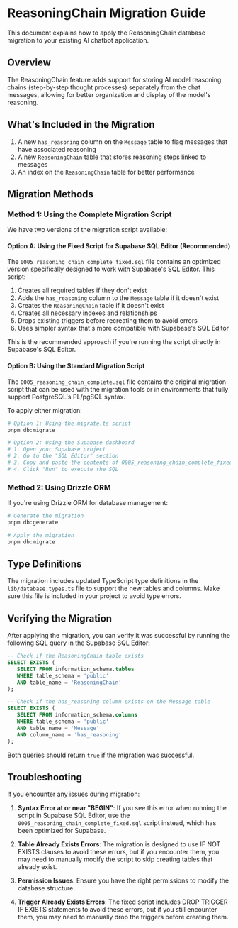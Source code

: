 # ReasoningChain Migration Guide

This document explains how to apply the ReasoningChain database migration to your existing AI chatbot application.

## Overview

The ReasoningChain feature adds support for storing AI model reasoning chains (step-by-step thought processes) separately from the chat messages, allowing for better organization and display of the model's reasoning.

## What's Included in the Migration

1. A new `has_reasoning` column on the `Message` table to flag messages that have associated reasoning
2. A new `ReasoningChain` table that stores reasoning steps linked to messages
3. An index on the `ReasoningChain` table for better performance

## Migration Methods

### Method 1: Using the Complete Migration Script

We have two versions of the migration script available:

#### Option A: Using the Fixed Script for Supabase SQL Editor (Recommended)

The `0005_reasoning_chain_complete_fixed.sql` file contains an optimized version specifically designed to work with Supabase's SQL Editor. This script:

1. Creates all required tables if they don't exist
2. Adds the `has_reasoning` column to the `Message` table if it doesn't exist
3. Creates the `ReasoningChain` table if it doesn't exist
4. Creates all necessary indexes and relationships
5. Drops existing triggers before recreating them to avoid errors
6. Uses simpler syntax that's more compatible with Supabase's SQL Editor

This is the recommended approach if you're running the script directly in Supabase's SQL Editor.

#### Option B: Using the Standard Migration Script

The `0005_reasoning_chain_complete.sql` file contains the original migration script that can be used with the migration tools or in environments that fully support PostgreSQL's PL/pgSQL syntax.

To apply either migration:

```bash
# Option 1: Using the migrate.ts script
pnpm db:migrate

# Option 2: Using the Supabase dashboard
# 1. Open your Supabase project
# 2. Go to the "SQL Editor" section
# 3. Copy and paste the contents of 0005_reasoning_chain_complete_fixed.sql
# 4. Click "Run" to execute the SQL
```

### Method 2: Using Drizzle ORM

If you're using Drizzle ORM for database management:

```bash
# Generate the migration
pnpm db:generate

# Apply the migration
pnpm db:migrate
```

## Type Definitions

The migration includes updated TypeScript type definitions in the `lib/database.types.ts` file to support the new tables and columns. Make sure this file is included in your project to avoid type errors.

## Verifying the Migration

After applying the migration, you can verify it was successful by running the following SQL query in the Supabase SQL Editor:

```sql
-- Check if the ReasoningChain table exists
SELECT EXISTS (
   SELECT FROM information_schema.tables 
   WHERE table_schema = 'public' 
   AND table_name = 'ReasoningChain'
);

-- Check if the has_reasoning column exists on the Message table
SELECT EXISTS (
   SELECT FROM information_schema.columns 
   WHERE table_schema = 'public' 
   AND table_name = 'Message' 
   AND column_name = 'has_reasoning'
);
```

Both queries should return `true` if the migration was successful.

## Troubleshooting

If you encounter any issues during migration:

1. **Syntax Error at or near "BEGIN"**: If you see this error when running the script in Supabase SQL Editor, use the `0005_reasoning_chain_complete_fixed.sql` script instead, which has been optimized for Supabase.

2. **Table Already Exists Errors**: The migration is designed to use IF NOT EXISTS clauses to avoid these errors, but if you encounter them, you may need to manually modify the script to skip creating tables that already exist.

3. **Permission Issues**: Ensure you have the right permissions to modify the database structure.

4. **Trigger Already Exists Errors**: The fixed script includes DROP TRIGGER IF EXISTS statements to avoid these errors, but if you still encounter them, you may need to manually drop the triggers before creating them. 